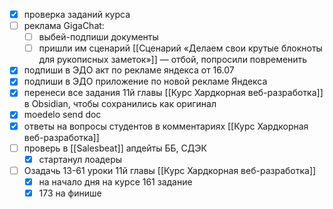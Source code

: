 - [x] проверка заданий курса
- [ ] реклама GigaChat:
	- [ ] выбей-подпиши документы
	- [ ] пришли им сценарий [[Сценарий «Делаем свои крутые блокноты для рукописных заметок»]] — отбой, попросили повременить
- [x] подпиши в ЭДО акт по рекламе яндекса от 16.07
- [x] подпиши в ЭДО приложение по новой рекламе Яндекса
- [x] перенеси все задания 11й главы [[Курс Хардкорная веб-разработка]] в Obsidian, чтобы сохранились как оригинал
- [x] moedelo send doc
- [x] ответы на вопросы студентов в комментариях [[Курс Хардкорная веб-разработка]]
- [ ] проверь в [[Salesbeat]] апдейты ББ, СДЭК
	- [x] стартанул лоадеры
- [ ] Озадачь 13-61 уроки 11й главы [[Курс Хардкорная веб-разработка]]
	- [x] на начало дня на курсе 161 задание 
	- [x] 173 на финише